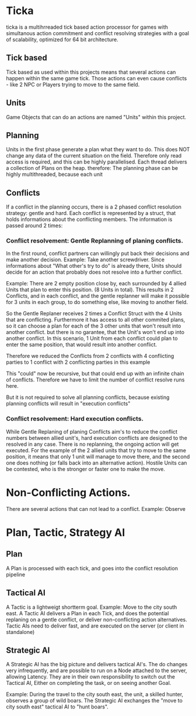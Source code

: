 
# Ticka

ticka is a multihrreaded tick based action processor for games with simultanous action commitment and conflict resolving strategies with a goal of scalability,
optimized for 64 bit architecture.

## Tick based
Tick based as used within this projects means that several actions can happen within the same game tick.
Those actions can even cause conflicts - like 2 NPC or Players trying to move to the same field.

## Units
Game Objects that can do an actions are named "Units" within this project.

## Planning
Units in the first phase generate a plan what they want to do.
This does NOT change any data of the current situation on the field.
Therefore only read access is required, and this can be highly parallelised.
Each thread delivers a collection of Plans on the heap.
therefore: The planning phase can be highly multithreaded, because each unit

## Conflicts
If a conflict in the planning occurs, there is a 2 phased conflict resolution strategy: gentle and hard.
Each conflict is represented by a struct, that holds informations about the conflicting members. 
The information is passed around 2 times:


### Conflict resolvement: Gentle Replanning of planing conflicts.
In the first round, conflict partners can willingly put back their decisions and make another decision.
Example: Take another screwdriver.
Since informations about "What other's try to do" is already there,
Units should decide for an action that probably does not resolve into a further conflict.

Example: 
There are 2 empty position close by, each  surrounded by 4 allied Units that plan to enter this position. (8 Units in total).
This results in 2 Conflicts, and in each conflict, and the gentle replanner will make it possible for 3 units in each group,
to do something else, like moving to another field.

So the Gentle Replaner receives 2 times a Conflict Struct with the 4 Units that are conflicting.
Furthermore it has access to all other commited plans, so it can choose a plan for each of the 3 other units that
won't result into another conflict.
but there is no garantee, that the Unit's won't end up into another conflict.
In this scenario, 1 Unit from each conflict could plan to enter the same position,
that would result into another conflict.

Therefore we reduced the Conflicts from 2 conflicts with 4 conflicting parties to 1 conflict with 2 conflicting parties in this example

This "could" now be recursive, but that could end up with an infinite chain of conflicts.
Therefore we have to limit the number of conflict resolve runs here.

But it is not required to solve all planning conflicts,
because existing planning conflicts will result in "execution conflicts"

### Conflict resolvement: Hard execution conflicts.

While Gentle Replaning of planing Conflicts aim's to reduce the conflict numbers between allied unit's,
hard execution conflicts are designed to the resolved in any case. 
There is no replanning, the ongoing action will get executed.
For the example of the 2 allied units that try to move to the same position, 
it means that only 1 unit will manage to move there, and the second one does nothing (or falls back into an alternative action). 
Hostile Units can be contested, who is the stronger or faster one to make the move.


# Non-Conflicting Actions.
There are several actions that can not lead to a conflict.
Example: Observe  

# Plan, Tactic, Strategy AI

## Plan
A Plan is processed with each tick, and goes into the conflict resolution pipeline

## Tactical AI
A Tactic is a lightweigt shortterm goal.
Example: Move to the city south east.
A Tactic AI delivers a Plan in each Tick, and does the potential replaning on a gentle conflict,
or deliver non-conflicting action alternatives. 
Tactic AIs need to deliver fast, and are executed on the server (or client in standalone)

## Strategic AI
A Strategic AI has the big picture and delivers tactical AI's.
The do changes very infrequently,
and are possible to run on a Node attached to the server,
allowing Latency.
They are in their own responsibility to switch out the Tactical AI,
Either on completing the task, or on seeing another Goal.

Example: 
During the travel to the city south east, the unit, a skilled hunter, observes a group of wild boars.
The Strategic AI exchanges the "move to city south east" tactical AI to "hunt boars".
